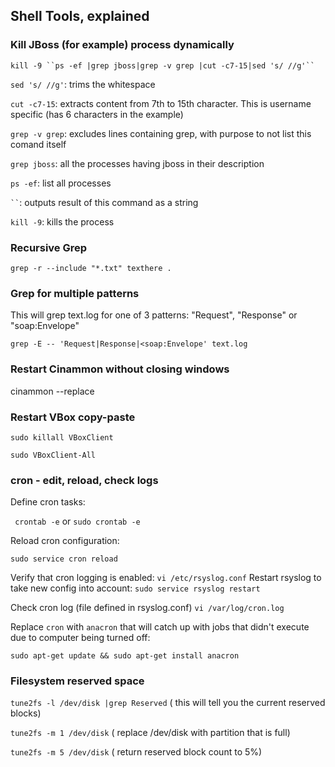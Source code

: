## Shell Tools, explained

### Kill JBoss (for example) process dynamically

`kill -9 ``ps -ef |grep jboss|grep -v grep |cut -c7-15|sed 's/ //g'`` `

`sed 's/ //g'`: trims the whitespace

`cut -c7-15`: extracts content from 7th to 15th character. This is username specific (has 6 characters in the example)

`grep -v grep`: excludes lines containing grep, with purpose to not list this comand itself

`grep jboss`: all the processes having jboss in their description

`ps -ef`: list all processes

` `` `: outputs result of this command as a string

`kill -9`: kills the process

### Recursive Grep

`grep -r --include "*.txt" texthere .`

### Grep for multiple patterns

This will grep text.log for one of 3 patterns: "Request", "Response" or "soap:Envelope"

`grep -E -- 'Request|Response|<soap:Envelope' text.log`

### Restart Cinammon without closing windows

cinammon --replace

### Restart VBox copy-paste 

`sudo killall VBoxClient`

`sudo VBoxClient-All`

### cron - edit, reload, check logs

Define cron tasks:

` crontab -e`
or
`sudo crontab -e`

Reload cron configuration:

`sudo service cron reload`

Verify that cron logging is enabled:
`vi /etc/rsyslog.conf`
Restart rsyslog to take new config into account:
`sudo service rsyslog restart`

Check cron log (file defined in rsyslog.conf)
`vi /var/log/cron.log`

Replace `cron` with `anacron` that will catch up with jobs that didn't execute due to computer being turned off:

`sudo apt-get update && sudo apt-get install anacron`

### Filesystem reserved space
`tune2fs -l /dev/disk |grep Reserved` ( this will tell you the current reserved blocks) 

`tune2fs -m 1 /dev/disk` ( replace /dev/disk with partition that is full) 

`tune2fs -m 5 /dev/disk` ( return reserved block count to 5%)
